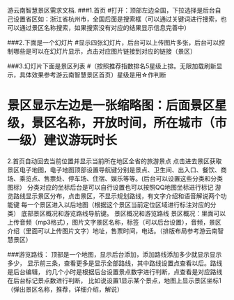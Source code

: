 游云南智慧景区需求文档.
###1.首页
#打开：顶部左边全国，下拉选择是后台自己设置省区如：浙江省杭州市，全国后面是搜索框（可以通过关键词进行搜索，也可以通过景区名称搜索，如果搜索没有对应的结果显示信息完善中）

###2.下面是一个幻灯片
#显示四张幻灯片，后台可以上传图片多张，后台可以控制哪些是可以在幻灯片显示，点击对应图片链接到对应的链接（景区）

###3.幻灯片下面是景区列表
#（按照推荐指数排名5星级上排。无限加载刷新显示，具体效果参考游云南智慧景区首页）星级是用☆作判断
# 景区显示左边是一张缩略图：后面景区星级，景区名称，开放时间，所在城市（市一级）建议游玩时长
2.首页自动回去当前位置并显示当前所在地区全省的旅游景点
点击进去景区获取景区电子地图，电子地图顶部设置导航键分别是景点、卫生间、出入口、餐饮、商场、乘览点、售票处、停车场、住宿、娱乐等等。(后台可以设置这些分类和分类图标）
分类对应的坐标后台是可以自行设置也可以按照QQ地图坐标进行标记
游览路线显示景区分布，点击景区，不显示规划路线，有文字介绍和语音解说两个功能键
每一个景区进入以后地图（根据这个景区当前定位区域进行标注对应的分类）
底部景区概况和游览路线导航键。
景区概况和游览路线
景区概况：里面可以上传音频（mp3格式），图片文字景区名称，标签（可以后台设置），音频，景区介绍（里面可以上传图片文字）地址，售票时间，电话。（排版布局参考游云南智慧景区）

###游览路线：
顶部是一个地图，显示后台添加，添加路线添加多少就显示显示多少，
显示前三条，查看更多是显示全部路线，其中路线设置点查看以后。路线是后台编辑，
约几个小时是根据后台设置景点数字进行判断，点查看是对应路线在后台标记景点数进行判断，
比如说设置1显示某个景点，地图上显示景区坐标1（弹出景区名称，推荐，详细介绍，解说）